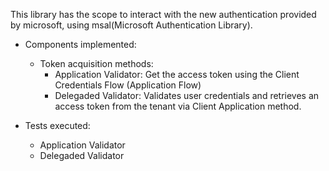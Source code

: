 This library has the scope to interact with the new authentication provided by microsoft, using msal(Microsoft Authentication Library).

* Components implemented:

  * Token acquisition methods:
    * Application Validator: Get the access token using the Client Credentials Flow (Application Flow)
    * Delegaded Validator: Validates user credentials and retrieves an access token from the tenant via Client Application method.

* Tests executed:
  * Application Validator
  * Delegaded Validator